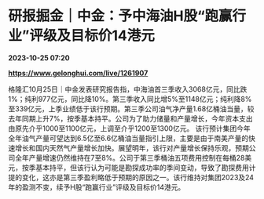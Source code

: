 # 研报掘金｜中金：予中海油H股“跑赢行业”评级及目标价14港元

**2023-10-25 07:20**

**https://www.gelonghui.com/live/1261907**

格隆汇10月25日｜中金发表研究报告指，中海油首三季收入3068亿元，同比跌1%；纯利977亿元，同比降10%。第三季收入同比增5%至1148亿元；纯利降8%至339亿元，上季业绩低于该行预期。第三季公司油气净产量1.68亿桶油当量，较去年同期上升7%，按季基本持平。公司为了助力储量和产量增长，今年资本支出由原先介乎1000至1100亿元，上调至介乎1200至1300亿元。 该行预计集团今年全年油气产量可望达到6.5亿至6.6亿桶油当量指引上限，主要是由于南美产量的快速增长和国内天然气产量增长加快。展望明年，该行对产量增长保持乐观，预期公司全年产量增速仍然维持在7至8%。公司于第三季桶油五项费用控制在每桶28美元，按季基本持平，但该行认为可能是勘探成功率的季间变动，导致了勘探费用计提的变化，这亦是第三季盈利略低于预期的原因之一。该行维持对集团2023及24年的盈测不变，续予H股“跑赢行业”评级及目标价14港元。